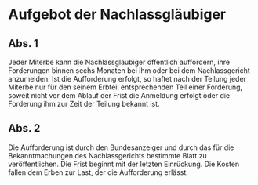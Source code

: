# Aufgebot der Nachlassgläubiger



## Abs. 1

 Jeder Miterbe kann die Nachlassgläubiger öffentlich auffordern, ihre Forderungen binnen sechs Monaten bei ihm oder bei dem Nachlassgericht anzumelden. Ist die Aufforderung erfolgt, so haftet nach der Teilung jeder Miterbe nur für den seinem Erbteil entsprechenden Teil einer Forderung, soweit nicht vor dem Ablauf der Frist die Anmeldung erfolgt oder die Forderung ihm zur Zeit der Teilung bekannt ist.

## Abs. 2

 Die Aufforderung ist durch den Bundesanzeiger und durch das für die Bekanntmachungen des Nachlassgerichts bestimmte Blatt zu veröffentlichen. Die Frist beginnt mit der letzten Einrückung. Die Kosten fallen dem Erben zur Last, der die Aufforderung erlässt. 

